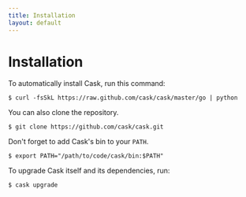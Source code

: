 ```yaml
---
title: Installation
layout: default
---
```


# Installation

To automatically install Cask, run this command:

    $ curl -fsSkL https://raw.github.com/cask/cask/master/go | python

You can also clone the repository.

    $ git clone https://github.com/cask/cask.git

Don't forget to add Cask's bin to your `PATH`.

    $ export PATH="/path/to/code/cask/bin:$PATH"

To upgrade Cask itself and its dependencies, run:

    $ cask upgrade
